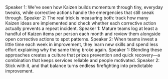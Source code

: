 Speaker 1: We've seen how Kaizen builds momentum through tiny, everyday tweaks, while corrective actions handle the emergencies that still sneak through.
Speaker 2: The real trick is measuring both: track how many Kaizen ideas are implemented and check whether each corrective action actually prevents a repeat incident.
Speaker 1: Mature teams log at least a handful of Kaizen items per person each month and review them alongside open corrective actions to spot patterns.
Speaker 2: When teams invest a little time each week in improvement, they learn new skills and spend less effort explaining why the same thing broke again.
Speaker 1: Blending these approaches creates a culture that prizes prevention and quick recovery—a combination that keeps services reliable and people motivated.
Speaker 2: Stick with it, and that balance turns endless firefighting into predictable improvement.
